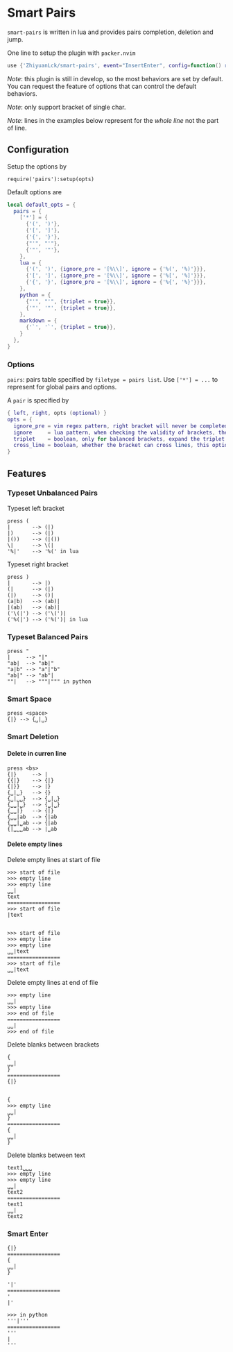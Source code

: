 # Smart Pairs

`smart-pairs` is written in lua and provides pairs completion, deletion and jump.

One line to setup the plugin with `packer.nvim`

```lua
use {'ZhiyuanLck/smart-pairs', event="InsertEnter", config=function() require('pairs'):setup() end}
```

*Note*: this plugin is still in develop, so the most behaviors are set by default. You can request the feature of
options that can control the default behaviors.

*Note*: only support bracket of single char.

*Note*: lines in the examples below represent for the *whole line* not the part of line.

## Configuration

Setup the options by

```
require('pairs'):setup(opts)
```

Default options are

```lua
local default_opts = {
  pairs = {
    ['*'] = {
      {'(', ')'},
      {'[', ']'},
      {'{', '}'},
      {"'", "'"},
      {'"', '"'},
    },
    lua = {
      {'(', ')', {ignore_pre = '[%\\]', ignore = {'%(', '%)'}}},
      {'[', ']', {ignore_pre = '[%\\]', ignore = {'%[', '%]'}}},
      {'{', '}', {ignore_pre = '[%\\]', ignore = {'%{', '%}'}}},
    },
    python = {
      {"'", "'", {triplet = true}},
      {'"', '"', {triplet = true}},
    },
    markdown = {
      {'`', '`', {triplet = true}},
    }
  },
}
```

### Options

`pairs`: pairs table specified by `filetype = pairs list`. Use `['*'] = ...` to represent for global pairs and options.

A `pair` is specified by

```lua
{ left, right, opts (optional) }
opts = {
  ignore_pre = vim regex pattern, right bracket will never be completed when left bracket is typeset after the pattern, default '\\'
  ignore     = lua pattern, when checking the validity of brackets, these patterns will be ignored
  triplet    = boolean, only for balanced brackets, expand the triplet brackets, default true
  cross_line = boolean, whether the bracket can cross lines, this option only has effect on enter action
}
```

## Features

### Typeset Unbalanced Pairs

Typeset left bracket

```
press (
|       --> (|)
|)      --> (|)
|())    --> (|())
\|      --> \(|
'%|'    --> '%(' in lua
```

Typeset right bracket

```
press )
|       --> |)
(|      --> (|)
(|)     --> ()|
(a|b)   --> (ab)|
|(ab)   --> (ab)|
('\(|') --> ('\(')|
('%(|') --> ('%(')| in lua
```

### Typeset Balanced Pairs

```
press "
|     --> "|"
"ab|  --> "ab|"
"a|b" --> "a"|"b"
"ab|" --> "ab"|
""|   --> """|""" in python
```

### Smart Space

```
press <space>
{|} --> {␣|␣}
```

### Smart Deletion

#### Delete in curren line

```
press <bs>
{|}     --> |
{{|}    --> {|}
{|}}    --> |}
{␣|␣}   --> {}
{␣|␣␣}  --> {␣|␣}
{␣␣|␣}  --> {␣|␣}
{␣␣|}   --> {|}
{␣␣|ab  --> {|ab
{␣␣|␣ab --> {|ab
{|␣␣␣ab --> |␣ab
```

#### Delete empty lines

Delete empty lines at start of file

```
>>> start of file
>>> empty line
>>> empty line
␣␣|
text
=================
>>> start of file
|text


>>> start of file
>>> empty line
>>> empty line
␣␣|text
=================
>>> start of file
␣␣|text
```

Delete empty lines at end of file
```
>>> empty line
␣␣|
>>> empty line
>>> end of file
=================
␣␣|
>>> end of file
```

Delete blanks between brackets

```
{
␣␣|
}
=================
{|}


{
>>> empty line
␣␣|
}
=================
{
␣␣|
}
```

Delete blanks between text

```
text1␣␣␣
>>> empty line
>>> empty line
␣␣|
text2
=================
text1
␣␣|
text2
```

### Smart Enter

```
{|}
=================
{
␣␣|
}

'|'
=================
'
|'

>>> in python
'''|'''
=================
'''
|
'''
```
